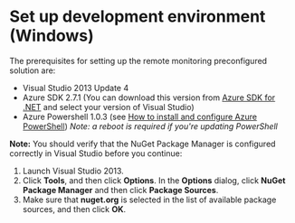 # Set up development environment (Windows)

The prerequisites for setting up the remote monitoring preconfigured solution are: 
- Visual Studio 2013 Update 4
- Azure SDK 2.7.1 (You can download this version from [Azure SDK for .NET][azuresdkdownload] and select your version of Visual Studio) 
- Azure Powershell 1.0.3 (see [How to install and configure Azure PowerShell][powershell]) _Note: a reboot is required if you're updating PowerShell_

**Note:** You should verify that the NuGet Package Manager is configured correctly in Visual Studio before you continue:
 1. Launch Visual Studio 2013.
 2. Click **Tools**, and then click **Options**. In the **Options** dialog, click **NuGet Package Manager** and then click **Package Sources**.
 3. Make sure that **nuget.org** is selected in the list of available package sources, and then click **OK**.


[azuresdkdownload]: http://azure.microsoft.com/en-us/downloads/archive-net-downloads/
[powershell]: http://azure.microsoft.com/en-us/documentation/articles/powershell-install-configure/
